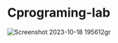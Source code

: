 # Cprograming-lab

![Screenshot 2023-10-18 195612gr](https://github.com/PiyushMalthonia/Cprograming-lab/assets/146948842/a46a71c6-5d3b-483f-97c5-86484026f41b)
